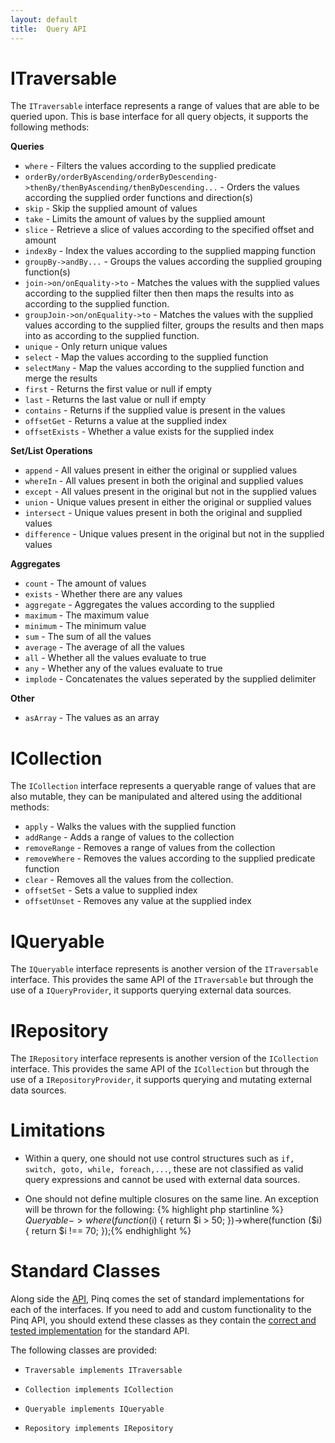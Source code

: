 ```yaml
---
layout: default
title:  Query API
---
```

ITraversable
============

The `ITraversable` interface represents a range of values that are able to be queried upon.
This is base interface for all query objects, it supports the following methods:

**Queries**

 - `where` - Filters the values according to the supplied predicate
 - `orderBy/orderByAscending/orderByDescending->thenBy/thenByAscending/thenByDescending...` - 
    Orders the values according the supplied order functions and direction(s)
 - `skip` - Skip the supplied amount of values
 - `take` - Limits the amount of values by the supplied amount
 - `slice` - Retrieve a slice of values according to the specified offset and amount
 - `indexBy` - Index the values according to the supplied mapping function
 - `groupBy->andBy...` - Groups the values according the supplied grouping function(s)
 - `join->on/onEquality->to` - Matches the values with the supplied values according to the supplied filter then 
   then maps the results into as according to the supplied function.
 - `groupJoin->on/onEquality->to` - Matches the values with the supplied values according to the supplied filter, 
   groups the results and then maps into as according to the supplied function.
 - `unique` - Only return unique values
 - `select` - Map the values according to the supplied function
 - `selectMany` - Map the values according to the supplied function and merge the results
 - `first` - Returns the first value or null if empty
 - `last` - Returns the last value or null if empty
 - `contains` - Returns if the supplied value is present in the values
 - `offsetGet` - Returns a value at the supplied index
 - `offsetExists` - Whether a value exists for the supplied index


**Set/List Operations**

 - `append` - All values present in either the original or supplied values
 - `whereIn` - All values present in both the original and supplied values
 - `except` - All values present in the original but not in the supplied values
 - `union` - Unique values present in either the original or supplied values
 - `intersect` - Unique values present in both the original and supplied values
 - `difference` - Unique values present in the original but not in the supplied values

**Aggregates**

 - `count` - The amount of values
 - `exists` - Whether there are any values
 - `aggregate` - Aggregates the values according to the supplied
 - `maximum` - The maximum value
 - `minimum` - The minimum value
 - `sum` - The sum of all the values
 - `average` - The average of all the values
 - `all` - Whether all the values evaluate to true
 - `any` - Whether any of the values evaluate to true
 - `implode` - Concatenates the values seperated by the supplied delimiter

**Other**

 - `asArray` - The values as an array

ICollection
===========

The `ICollection` interface represents a queryable range of values that are also mutable, 
they can be manipulated and altered using the additional methods:

 - `apply` - Walks the values with the supplied function
 - `addRange` - Adds a range of values to the collection
 - `removeRange` - Removes a range of values from the collection
 - `removeWhere` - Removes the values according to the supplied predicate function
 - `clear` - Removes all the values from the collection.
 - `offsetSet` - Sets a value to supplied index
 - `offsetUnset` - Removes any value at the supplied index

IQueryable 
==========

The `IQueryable` interface represents is another version of the `ITraversable` interface.
This provides the same API of the `ITraversable` but through the use of a `IQueryProvider`,
it supports querying external data sources.

IRepository 
===========

The `IRepository` interface represents is another version of the `ICollection` interface.
This provides the same API of the `ICollection` but through the use of a `IRepositoryProvider`,
it supports querying and mutating external data sources.


Limitations
===========

 - Within a query, one should not use control structures such as `if, switch, goto, while, foreach,...`, 
   these are not classified as valid query expressions and cannot be used with external data sources.

 - One should not define multiple closures on the same line. An exception will be thrown for the following:
   {% highlight php startinline %}
   $Queryable->where(function ($i) { return $i > 50; })->where(function ($i) { return $i !== 70; });{% endhighlight %}


Standard Classes
================

Along side the [API](api.html), Pinq comes the set of standard implementations for each of
the interfaces. If you need to add and custom functionality to the Pinq API, you should extend
these classes as they contain the [correct and tested implementation](details.html) for the 
standard API.

The following classes are provided:

 - `Traversable implements ITraversable`

 - `Collection implements ICollection`

 - `Queryable implements IQueryable`

 - `Repository implements IRepository`
